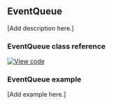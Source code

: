 ## EventQueue

[Add description here.]

### EventQueue class reference

[![View code](https://www.mbed.com/embed/?type=library)](http://os-doc-builder.test.mbed.com/docs/v5.7/mbed-os-api-doxy/classevents_1_1_event_queue.html)

### EventQueue example

[Add example here.]
